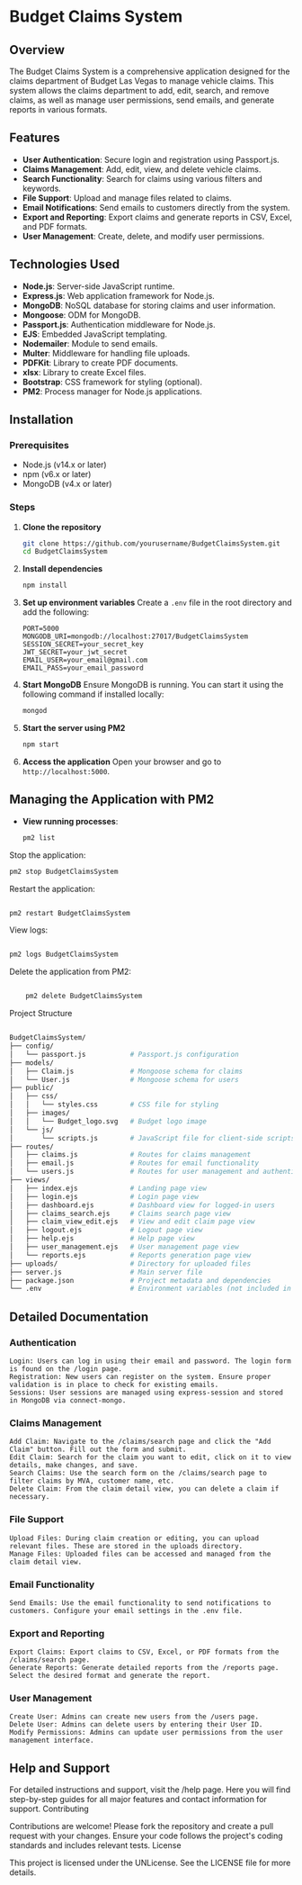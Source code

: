 ﻿# Budget Claims System

## Overview

The Budget Claims System is a comprehensive application designed for the claims department of Budget Las Vegas to manage vehicle claims. This system allows the claims department to add, edit, search, and remove claims, as well as manage user permissions, send emails, and generate reports in various formats.

## Features

- **User Authentication**: Secure login and registration using Passport.js.
- **Claims Management**: Add, edit, view, and delete vehicle claims.
- **Search Functionality**: Search for claims using various filters and keywords.
- **File Support**: Upload and manage files related to claims.
- **Email Notifications**: Send emails to customers directly from the system.
- **Export and Reporting**: Export claims and generate reports in CSV, Excel, and PDF formats.
- **User Management**: Create, delete, and modify user permissions.

## Technologies Used

- **Node.js**: Server-side JavaScript runtime.
- **Express.js**: Web application framework for Node.js.
- **MongoDB**: NoSQL database for storing claims and user information.
- **Mongoose**: ODM for MongoDB.
- **Passport.js**: Authentication middleware for Node.js.
- **EJS**: Embedded JavaScript templating.
- **Nodemailer**: Module to send emails.
- **Multer**: Middleware for handling file uploads.
- **PDFKit**: Library to create PDF documents.
- **xlsx**: Library to create Excel files.
- **Bootstrap**: CSS framework for styling (optional).
- **PM2**: Process manager for Node.js applications.

## Installation

### Prerequisites

- Node.js (v14.x or later)
- npm (v6.x or later)
- MongoDB (v4.x or later)

### Steps

1. **Clone the repository**
    ```bash
    git clone https://github.com/yourusername/BudgetClaimsSystem.git
    cd BudgetClaimsSystem
    ```

2. **Install dependencies**
    ```bash
    npm install
    ```

3. **Set up environment variables**
    Create a `.env` file in the root directory and add the following:
    ```env
    PORT=5000
    MONGODB_URI=mongodb://localhost:27017/BudgetClaimsSystem
    SESSION_SECRET=your_secret_key
    JWT_SECRET=your_jwt_secret
    EMAIL_USER=your_email@gmail.com
    EMAIL_PASS=your_email_password
    ```

4. **Start MongoDB**
    Ensure MongoDB is running. You can start it using the following command if installed locally:
    ```bash
    mongod
    ```

5. **Start the server using PM2**
    ```bash
    npm start
    ```

6. **Access the application**
    Open your browser and go to `http://localhost:5000`.

## Managing the Application with PM2

- **View running processes**:
  ```bash
  pm2 list
  ```
Stop the application:

```bash
pm2 stop BudgetClaimsSystem
```

Restart the application:

```bash

pm2 restart BudgetClaimsSystem
```

View logs:

```bash

pm2 logs BudgetClaimsSystem
```

Delete the application from PM2:

```bash

    pm2 delete BudgetClaimsSystem
```

Project Structure

```bash

BudgetClaimsSystem/
├── config/
│   └── passport.js           # Passport.js configuration
├── models/
│   ├── Claim.js              # Mongoose schema for claims
│   └── User.js               # Mongoose schema for users
├── public/
│   ├── css/
│   │   └── styles.css        # CSS file for styling
│   ├── images/
│   │   └── Budget_logo.svg   # Budget logo image
│   └── js/
│       └── scripts.js        # JavaScript file for client-side scripts
├── routes/
│   ├── claims.js             # Routes for claims management
│   ├── email.js              # Routes for email functionality
│   └── users.js              # Routes for user management and authentication
├── views/
│   ├── index.ejs             # Landing page view
│   ├── login.ejs             # Login page view
│   ├── dashboard.ejs         # Dashboard view for logged-in users
│   ├── claims_search.ejs     # Claims search page view
│   ├── claim_view_edit.ejs   # View and edit claim page view
│   ├── logout.ejs            # Logout page view
│   ├── help.ejs              # Help page view
│   ├── user_management.ejs   # User management page view
│   └── reports.ejs           # Reports generation page view
├── uploads/                  # Directory for uploaded files
├── server.js                 # Main server file
├── package.json              # Project metadata and dependencies
└── .env                      # Environment variables (not included in the repository)
```


## Detailed Documentation
### Authentication

    Login: Users can log in using their email and password. The login form is found on the /login page.
    Registration: New users can register on the system. Ensure proper validation is in place to check for existing emails.
    Sessions: User sessions are managed using express-session and stored in MongoDB via connect-mongo.

### Claims Management

    Add Claim: Navigate to the /claims/search page and click the "Add Claim" button. Fill out the form and submit.
    Edit Claim: Search for the claim you want to edit, click on it to view details, make changes, and save.
    Search Claims: Use the search form on the /claims/search page to filter claims by MVA, customer name, etc.
    Delete Claim: From the claim detail view, you can delete a claim if necessary.

### File Support

    Upload Files: During claim creation or editing, you can upload relevant files. These are stored in the uploads directory.
    Manage Files: Uploaded files can be accessed and managed from the claim detail view.

### Email Functionality

    Send Emails: Use the email functionality to send notifications to customers. Configure your email settings in the .env file.

### Export and Reporting

    Export Claims: Export claims to CSV, Excel, or PDF formats from the /claims/search page.
    Generate Reports: Generate detailed reports from the /reports page. Select the desired format and generate the report.

### User Management

    Create User: Admins can create new users from the /users page.
    Delete User: Admins can delete users by entering their User ID.
    Modify Permissions: Admins can update user permissions from the user management interface.

## Help and Support

For detailed instructions and support, visit the /help page. Here you will find step-by-step guides for all major features and contact information for support.
Contributing

Contributions are welcome! Please fork the repository and create a pull request with your changes. Ensure your code follows the project's coding standards and includes relevant tests.
License

This project is licensed under the UNLicense. See the LICENSE file for more details.